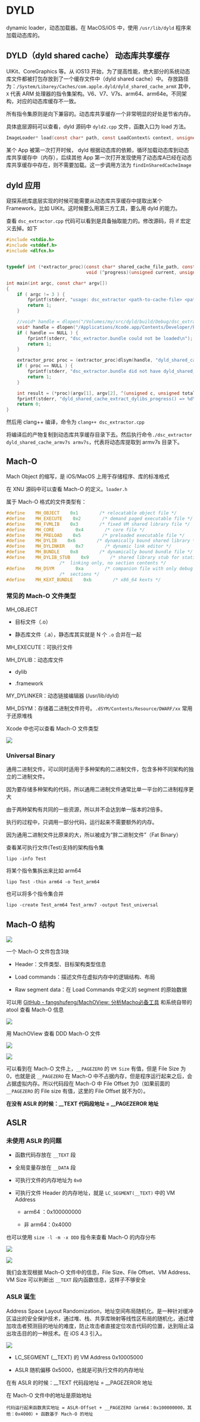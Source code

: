 # DYLD

dynamic loader，动态加载器。在 MacOS/iOS 中，使用 `/usr/lib/dyld` 程序来加载动态库的。

## DYLD（dyld shared cache） 动态库共享缓存

UIKit、CoreGraphics 等。从 iOS13 开始，为了提高性能，绝大部分的系统动态库文件都被打包存放到了一个缓存文件中（dyld shared cache）中。
存放路径为：`/System/Libarey/Caches/com.apple.dyld/dyld_shared_cache_armX`
其中，`X` 代表 ARM 处理器的指令集架构。V6、V7、V7s、arm64、arm64e。不同架构，对应的动态库缓存不一致。

所有指令集原则是向下兼容的。动态库共享缓存一个非常明显的好处是节省内存。

具体底层源码可以查看，dyld 源码中 `dyld2.cpp` 文件，函数入口为 load 方法。

```c
ImageLoader* load(const char* path, const LoadContext& context, unsigned& cacheIndex);
```

某个 App 被第一次打开时候， dyld 根据动态库的依赖，循环加载动态库到动态库共享缓存中（内存），后续其他 App 第一次打开发现使用了动态库A已经在动态库共享缓存中存在，则不需要加载。这一步调用方法为 `findInSharedCacheImage`

## dyld 应用

窥探系统库底层实现的时候可能需要从动态库共享缓存中提取出某个 Framework，比如 UIKit。这时候要么用第三方工具，要么用 dyld 的能力。

查看 `dsc_extractor.cpp` 代码可以看到是具备抽取能力的。修改源码，将 if 宏定义去掉。如下

```c
#include <stdio.h>
#include <stddef.h>
#include <dlfcn.h>


typedef int (*extractor_proc)(const char* shared_cache_file_path, const char* extraction_root_path,
                              void (^progress)(unsigned current, unsigned total));

int main(int argc, const char* argv[])
{
    if ( argc != 3 ) {
        fprintf(stderr, "usage: dsc_extractor <path-to-cache-file> <path-to-device-dir>\n");
        return 1;
    }

    //void* handle = dlopen("/Volumes/my/src/dyld/build/Debug/dsc_extractor.bundle", RTLD_LAZY);
    void* handle = dlopen("/Applications/Xcode.app/Contents/Developer/Platforms/iPhoneOS.platform/usr/lib/dsc_extractor.bundle", RTLD_LAZY);
    if ( handle == NULL ) {
        fprintf(stderr, "dsc_extractor.bundle could not be loaded\n");
        return 1;
    }

    extractor_proc proc = (extractor_proc)dlsym(handle, "dyld_shared_cache_extract_dylibs_progress");
    if ( proc == NULL ) {
        fprintf(stderr, "dsc_extractor.bundle did not have dyld_shared_cache_extract_dylibs_progress symbol\n");
        return 1;
    }

    int result = (*proc)(argv[1], argv[2], ^(unsigned c, unsigned total) { printf("%d/%d\n", c, total); } );
    fprintf(stderr, "dyld_shared_cache_extract_dylibs_progress() => %d\n", result);
    return 0;
}
```

然后用 clang++ 编译，命令为 `clang++ dsc_extractor.cpp`

将编译后的产物复制到动态库共享缓存目录下去。然后执行命令`./dsc_extractor dyld_shared_cache_armv7s armv7s`，代表将动态库提取到 armv7s 目录下。

## Mach-O

Mach Object 的缩写，是 iOS/MacOS 上用于存储程序、库的标准格式

在 XNU 源码中可以查看 Mach-O 的定义。`loader.h` 

属于 Mach-O 格式的文件类型有：

```c
#define    MH_OBJECT    0x1        /* relocatable object file */
#define    MH_EXECUTE    0x2        /* demand paged executable file */
#define    MH_FVMLIB    0x3        /* fixed VM shared library file */
#define    MH_CORE        0x4        /* core file */
#define    MH_PRELOAD    0x5        /* preloaded executable file */
#define    MH_DYLIB    0x6        /* dynamically bound shared library */
#define    MH_DYLINKER    0x7        /* dynamic link editor */
#define    MH_BUNDLE    0x8        /* dynamically bound bundle file */
#define    MH_DYLIB_STUB    0x9        /* shared library stub for static */
                    /*  linking only, no section contents */
#define    MH_DSYM        0xa        /* companion file with only debug */
                    /*  sections */
#define    MH_KEXT_BUNDLE    0xb        /* x86_64 kexts */
```

### 常见的 Mach-O 文件类型

MH_OBJECT

- 目标文件（.o）

- 静态库文件（.a），静态库其实就是 N 个 `.o` 合并在一起

MH_EXECUTE：可执行文件

MH_DYLIB：动态库文件

- dylib

- .framework

MY_DYLINKER：动态链接编辑器 (/usr/lib/dyld)

MH_DSYM：存储着二进制文件符号。`.dSYM/Contents/Resource/DWARF/xx` 常用于还原堆栈

Xcode 中也可以查看 Mach-O 文件类型

![](/Users/lbp/Desktop/GitHub/knowledge-kit/assets/MachOFileType.png)

### Universal Binary

通用二进制文件，可以同时适用于多种架构的二进制文件，包含多种不同架构的独立的二进制文件。

因为要存储多种架构的代码，所以通用二进制文件通常比单一平台的二进制程序更大

由于两种架构有共同的一些资源，所以并不会达到单一版本的2倍多。

执行的过程中，只调用一部分代码，运行起来不需要额外的内存。

因为通用二进制文件比原来的大，所以被成为“胖二进制文件”（Fat Binary）

 查看某可执行文件(Test)支持的架构指令集 

`lipo -info Test`

将某个指令集拆出来比如 arm64

`lipo Test -thin arm64 -o Test_arm64`

也可以将多个指令集合并

`lipo -create Test_arm64 Test_armv7 -output Test_universal`

## Mach-O 结构

![](/Users/lbp/Desktop/GitHub/knowledge-kit/assets/Mach-OStructure.png)

一个 Mach-O 文件包含3块

- Header：文件类型、目标架构类型信息

- Load commands：描述文件在虚拟内存中的逻辑结构、布局

- Raw segment data：在 Load Commands 中定义的 segment 的原始数据

可以用 [GitHub - fangshufeng/MachOView: 分析Macho必备工具](https://github.com/fangshufeng/MachOView) 和系统自带的 atool 查看 Mach-O 信息

![](/Users/lbp/Desktop/GitHub/knowledge-kit/assets/otoolhelp.png)

用 MachOView 查看 DDD Mach-O 文件

![](/Users/lbp/Desktop/GitHub/knowledge-kit/assets/MachOPageZero.png)

![](/Users/lbp/Desktop/GitHub/knowledge-kit/assets/MachOText.png)

可以看到在 Mach-O  文件上，`__PAGEZERO` 的  `VM Size`  有值，但是 File Size 为0，也就是说 `__PAGEZERO` 在 Mach-O 中不占据内存，但是程序运行起来之后，会占据虚拟内存。所以代码段在 Mach-O 中 File Offset 为0（如果前面的 `__PAGEZERO` 的 File size 有值，这里的 File Offset 就不为0）。

**在没有 ASLR 的时候：__TEXT 代码段地址 = __PAGEZEROR 地址**

## ASLR

### 未使用 ASLR 的问题

- 函数代码存放在 `__TEXT` 段

- 全局变量存放在 `__DATA` 段

- 可执行文件的内存地址为 `0x0`

- 可执行文件 Header 的内存地址，就是 `LC_SEGMENT(__TEXT)` 中的 VM Address
  
  - arm64 ：0x100000000
  
  - 非 arm64：0x4000

也可以使用 `size -l -m -x DDD` 指令来查看 Mach-O 的内存分布

![](/Users/lbp/Desktop/GitHub/knowledge-kit/assets/MachOInsepect.png)

![](/Users/lbp/Desktop/GitHub/knowledge-kit/assets/ASLRDemo.png)

我们会发现根据 Mach-O 文件中的信息，File Size、File Offset、VM Address、VM Size 可以判断出 `__TEXT` 段内函数信息，这样子不够安全

### ASLR 诞生

Address Space Layout Randomization，地址空间布局随机化。是一种针对缓冲区溢出的安全保护技术，通过堆、栈、共享库映射等线性区布局的随机化，通过增加攻击者预测目的地址的难度，防止攻击者直接定位攻击代码的位置，达到阻止溢出攻击目的的一种技术。在 iOS 4.3 引入。

![](/Users/lbp/Desktop/GitHub/knowledge-kit/assets/ASLROffset.png)

- LC_SEGMENT (__TEXT) 的 VM Address 0x10005000

- ASLR 随机偏移 0x5000，也就是可执行文件的内存地址

在有 ASLR 的时候：__TEXT 代码段地址 = __PAGEZEROR 地址

在 Mach-O 文件中的地址是原始地址

```shell
代码运行起来函数真实地址 = ASLR-Offset + __PAGEZERO（arm64：0x100000000，其他：0x4000）+ 函数基于 Mach-O 的地址
```